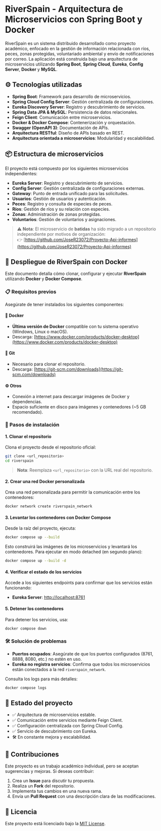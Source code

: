 # RiverSpain - Arquitectura de Microservicios con Spring Boot y Docker

RiverSpain es un sistema distribuido desarrollado como proyecto académico, enfocado en la gestión de información relacionada con ríos, peces, zonas protegidas, voluntariado ambiental y envío de notificaciones por correo. La aplicación está construida bajo una arquitectura de microservicios utilizando **Spring Boot**, **Spring Cloud**, **Eureka**, **Config Server**, **Docker** y **MySQL**.

## ⚙️ Tecnologías utilizadas

- **Spring Boot**: Framework para desarrollo de microservicios.
- **Spring Cloud Config Server**: Gestión centralizada de configuraciones.
- **Eureka Discovery Server**: Registro y descubrimiento de servicios.
- **Spring Data JPA & MySQL**: Persistencia de datos relacionales.
- **Feign Client**: Comunicación entre microservicios.
- **Docker & Docker Compose**: Contenerización y orquestación.
- **Swagger (OpenAPI 3)**: Documentación de APIs.
- **Arquitectura RESTful**: Diseño de APIs basado en REST.
- **Arquitectura orientada a microservicios**: Modularidad y escalabilidad.

## 📦 Estructura de microservicios

El proyecto está compuesto por los siguientes microservicios independientes:

- **Eureka Server**: Registro y descubrimiento de servicios.
- **Config Server**: Gestión centralizada de configuraciones externas.
- **Gateway**: Punto de entrada unificado para las solicitudes.
- **Usuarios**: Gestión de usuarios y autenticación.
- **Peces**: Registro y consulta de especies de peces.
- **Ríos**: Gestión de ríos y su relación con especies.
- **Zonas**: Administración de zonas protegidas.
- **Voluntarios**: Gestión de voluntarios y asignaciones.

> ⚠️ **Nota**: El microservicio de **batidas** ha sido migrado a un repositorio independiente por motivos de organización:  
> 👉 [https://github.com/JoseR23072/Proyecto-Api-informes](https://github.com/JoseR23072/Proyecto-Api-informes)

## 🚀 Despliegue de RiverSpain con Docker

Este documento detalla cómo clonar, configurar y ejecutar **RiverSpain** utilizando **Docker** y **Docker Compose**.

### 📋 Requisitos previos

Asegúrate de tener instalados los siguientes componentes:

#### 🐳 Docker
- **Última versión de Docker** compatible con tu sistema operativo (Windows, Linux o macOS).
- Descarga: [https://www.docker.com/products/docker-desktop](https://www.docker.com/products/docker-desktop)

#### 🧬 Git
- Necesario para clonar el repositorio.
- Descarga: [https://git-scm.com/downloads](https://git-scm.com/downloads)

#### ⚙️ Otros
- Conexión a internet para descargar imágenes de Docker y dependencias.
- Espacio suficiente en disco para imágenes y contenedores (~5 GB recomendado).

### 🔧 Pasos de instalación

#### 1. Clonar el repositorio
Clona el proyecto desde el repositorio oficial:

```bash
git clone <url_repositorio>
cd riverspain
```

> **Nota**: Reemplaza `<url_repositorio>` con la URL real del repositorio.

#### 2. Crear una red Docker personalizada
Crea una red personalizada para permitir la comunicación entre los contenedores:

```bash
docker network create riverspain_network
```

#### 3. Levantar los contenedores con Docker Compose
Desde la raíz del proyecto, ejecuta:

```bash
docker compose up --build
```

Esto construirá las imágenes de los microservicios y levantará los contenedores. Para ejecutar en modo detached (en segundo plano):

```bash
docker compose up --build -d
```

#### 4. Verificar el estado de los servicios
Accede a los siguientes endpoints para confirmar que los servicios están funcionando:

- **Eureka Server**: [http://localhost:8761](http://localhost:8761)

#### 5. Detener los contenedores
Para detener los servicios, usa:

```bash
docker compose down
```

### 🛠️ Solución de problemas

- **Puertos ocupados**: Asegúrate de que los puertos configurados (8761, 8888, 8080, etc.) no estén en uso.
- **Eureka no registra servicios**: Confirma que todos los microservicios están conectados a la red `riverspain_network`.

Consulta los logs para más detalles:

```bash
docker compose logs
```

## 📝 Estado del proyecto

- ✅ Arquitectura de microservicios estable.
- ✅ Comunicación entre servicios mediante Feign Client.
- ✅ Configuración centralizada con Spring Cloud Config.
- ✅ Servicio de descubrimiento con Eureka.
- 🛠️ En constante mejora y escalabilidad.

## 🤝 Contribuciones

Este proyecto es un trabajo académico individual, pero se aceptan sugerencias y mejoras. Si deseas contribuir:

1. Crea un **Issue** para discutir tu propuesta.
2. Realiza un **Fork** del repositorio.
3. Implementa tus cambios en una nueva rama.
4. Envía un **Pull Request** con una descripción clara de las modificaciones.

## 📜 Licencia

Este proyecto está licenciado bajo la [MIT License](LICENSE).
